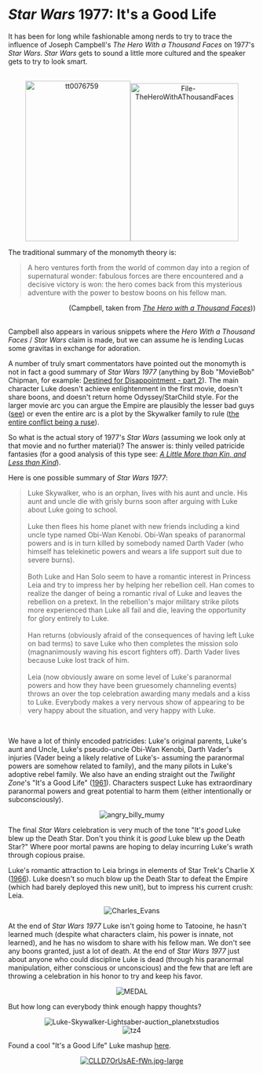 # *Star Wars* 1977:  It's a Good Life

It has been for long while fashionable among nerds to try to trace the influence of Joseph Campbell's *The Hero With a Thousand Faces* on 1977's *Star Wars*. *Star Wars* gets to sound a little more cultured and the speaker gets to try to look smart.

<p style="text-align:center;"><br /><img class="imageStyle" alt="tt0076759" src="files/tt0076759.jpg" width="214" height="326" /><img class="imageStyle" alt="File-TheHeroWithAThousandFaces" src="files/file-theherowithathousandfaces.jpg" width="220" height="321" /><br /></p>

The traditional summary of the monomyth theory is:

<blockquote>A hero ventures forth from the world of common day into a region of supernatural wonder: fabulous forces are there encountered and a decisive victory is won: the hero comes back from this mysterious adventure with the power to bestow boons on his fellow man.</blockquote>

<div style="text-align:right;">(Campbell, taken from <a href="https://en.wikipedia.org/wiki/The_Hero_with_a_Thousand_Faces#Summary"><em>The Hero with a Thousand Faces</em></a>))</div><br>

Campbell also appears in various snippets where the *Hero With a Thousand Faces* / *Star Wars* claim is made, but we can assume he is lending Lucas some gravitas in exchange for adoration.

A number of truly smart commentators have pointed out the monomyth is not in fact a good summary of *Star Wars 1977* (anything by Bob "MovieBob" Chipman, for example:
[Destined for Disappointment - part 2](http://www.escapistmagazine.com/videos/view/the-big-picture/9004-Destined-for-Disappointment-Part-2)).  The main character Luke doesn't achieve enlightenment in the first movie, doesn't share boons, and doesn't return home Odyssey/StarChild style.  For the larger movie arc you can argue the Empire are plausibly the lesser bad guys ([see](http://www.weeklystandard.com/Content/Public/Articles/000/000/001/248ipzbt.asp)) or even the entire arc is a plot by the Skywalker family to rule ([the entire conflict being a ruse](https://www.youtube.com/watch?v=kN9LdTkR85Q)).

So what is the actual story of 1977's *Star Wars* (assuming we look only at that movie and no further material)?  The answer is: thinly veiled patricide fantasies (for a good analysis of this type see: [*A Little More than Kin, and Less than Kind*](https://multoghost.wordpress.com/2012/01/03/a-little-more-than-kin-and-less-than-kind/)).

Here is one possible summary of *Star Wars 1977*:  

<blockquote>Luke Skywalker, who is an orphan, lives with his aunt and uncle.  His aunt and uncle die with grisly burns  soon after arguing with Luke about Luke going to school.  
<br><br>
Luke then flees his home planet with new friends including a kind uncle type named Obi-Wan Kenobi.  Obi-Wan speaks of paranormal powers and is in turn killed by somebody named Darth Vader (who himself has telekinetic powers and wears a life support suit due to severe burns).  
<br><br>
Both Luke and Han Solo seem to have a romantic interest in Princess Leia and try to impress her by helping her rebellion cell.  Han comes to realize the danger of being a romantic rival of Luke and leaves the rebellion on a pretext.  In the rebellion's major military strike pilots more experienced than Luke all fail and die, leaving the opportunity for glory entirely to Luke.  
<br><br>
Han returns (obviously afraid of the consequences of having left Luke on bad terms) to save Luke who then completes the mission solo (magnanimously waving his escort fighters off).  Darth Vader lives because Luke lost track of him.  
<br><br>
Leia (now obviously aware on some level of Luke's paranormal powers and how they have been gruesomely channeling events) throws an over the top celebration awarding many medals and a kiss to Luke.  Everybody makes a very nervous show of appearing to be very happy about the situation, and very happy with Luke.</blockquote><br>

We have a lot of thinly encoded patricides: Luke's original parents, Luke's aunt and Uncle, Luke's pseudo-uncle Obi-Wan Kenobi,  Darth Vader's injuries (Vader being a likely relative of Luke's- assuming the paranormal powers are somehow related to family), and the many pilots in Luke's adoptive rebel family.  We also have an ending straight out the *Twilight Zone*'s "It's a Good Life" ([1961](https://en.wikipedia.org/wiki/It's_a_Good_Life_(The_Twilight_Zone))).  Characters suspect Luke has extraordinary paranormal powers and great potential to harm them (either intentionally or subconsciously).

<p style="text-align:center;"><img class="imageStyle" alt="angry_billy_mumy" src="files/angry_billy_mumy.png" /></p>

The final *Star Wars* celebration is very much of the tone "It's *good* Luke blew up the Death Star.  Don't you think it is *good* Luke blew up the Death Star?"  Where poor mortal pawns are hoping to delay incurring Luke's wrath through copious praise.

Luke's romantic attraction to Leia brings in elements of Star Trek's Charlie X ([1966](https://en.wikipedia.org/wiki/Charlie_X)). Luke doesn't so much blow up the Death Star to defeat the Empire (which had barely deployed this new unit), but to impress his current crush: Leia.

<p style="text-align:center;"><img class="imageStyle" alt="Charles_Evans" src="files/charles_evans.jpg"  /></p>

At the end of *Star Wars 1977* Luke isn't going home to Tatooine, he hasn't learned much (despite what characters claim, his power is innate, not learned), and he has no wisdom to share with his fellow man.  We don't see any boons granted, just a lot of death.  At the end of *Star Wars 1977* just about anyone who could discipline Luke is dead (through his paranormal manipulation, either conscious or unconscious) and the few that are left are throwing a celebration in his honor to try and keep his favor.

<p style="text-align:center;"><img class="imageStyle" alt="MEDAL" src="files/medal.jpg"  /></p>

But how long can everybody think enough happy thoughts?

<p style="text-align:center;"><img class="imageStyle" alt="Luke-Skywalker-Lightsaber-auction_planetxstudios" src="files/luke-skywalker-lightsaber-auction_planetxstudios.jpg"  /><br /><img class="imageStyle" alt="tz4" src="files/tz4.jpg"  /></p>

Found a cool "It's a Good Life" Luke mashup <a href="https://www.youtube.com/watch?v=YTymEgv-MK4" rel="self">here</a>.

<p style="text-align:center;"><a href="http://www.comicsbeat.com/wp-content/uploads/2015/07/CLLD7OrUsAE-fWn.jpg-large.jpg" rel="external"><img class="imageStyle" alt="CLLD7OrUsAE-fWn.jpg-large" src="files/clld7orusae-fwn.jpg-large.jpg"  /></a></p>
